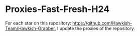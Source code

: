 # Proxies-Fast-Fresh-H24
For each star on this repository: https://github.com/Hawkish-Team/Hawkish-Grabber, I update the proxies of the repository.
